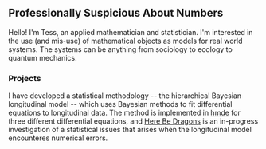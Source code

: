 ## Professionally Suspicious About Numbers

Hello! I'm Tess, an applied mathematician and statistician. I'm interested in the use (and mis-use) of mathematical objects as models for real world systems. The systems can be anything from sociology to ecology to quantum mechanics. 

### Projects
I have developed a statistical methodology -- the hierarchical Bayesian longitudinal model -- which uses Bayesian methods to fit differential equations to longitudinal data. The method is implemented in [hmde](https://github.com/traitecoevo/hmde) for three different differential equations, and [Here Be Dragons](https://github.com/Tess-LaCoil/hmde-be-dragons) is an in-progress investigation of a statistical issues that arises when the longitudinal model encounteres numerical errors.

<!--
**Tess-LaCoil/Tess-LaCoil** is a ✨ _special_ ✨ repository because its `README.md` (this file) appears on your GitHub profile.

Here are some ideas to get you started:

- 🔭 I’m currently working on ...
- 🌱 I’m currently learning ...
- 👯 I’m looking to collaborate on ...
- 🤔 I’m looking for help with ...
- 💬 Ask me about ...
- 📫 How to reach me: ...
- 😄 Pronouns: ...
- ⚡ Fun fact: ...
-->
